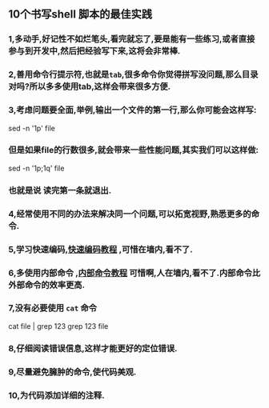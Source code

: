 ## 10个书写shell 脚本的最佳实践

### 1,多动手,好记性不如烂笔头,看完就忘了,要是能有一些练习,或者直接参与到开发中,然后把经验写下来,这将会非常棒.

### 2,善用命令行提示符,也就是`tab`,很多命令你觉得拼写没问题,那么目录对吗?所以多多使用tab,这样会带来很多方便.

### 3,考虑问题要全面,举例,输出一个文件的第一行,那么你可能会这样写:
  sed -n '1p' file
### 但是如果file的行数很多,就会带来一些性能问题,其实我们可以这样做:
  sed -n '1p;1q' file
### 也就是说 读完第一条就退出.

### 4,经常使用不同的办法来解决同一个问题,可以拓宽视野,熟悉更多的命令.

### 5,学习快速编码,[快速编码教程](http://unix-school.blogspot.in/2011/08/shell-script-to-do-shell-scripting.html) ,可惜在墙内,看不了.

### 6,多使用内部命令 ,[内部命令教程](http://unix-school.blogspot.in/2012/03/internal-vs-external-commands.html) 可惜啊,人在墙内,看不了.内部命令比外部命令的效率更高.

### 7,没有必要使用 `cat` 命令
  cat file | grep 123
  grep 123 file
  
### 8,仔细阅读错误信息,这样才能更好的定位错误.

### 9,尽量避免臃肿的命令,使代码美观.

### 10,为代码添加详细的注释.
